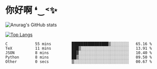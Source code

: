 # 你好啊 ❛‿˂✨

![Anurag's GitHub stats](https://github-readme-stats.vercel.app/api?username=ZombieFly&count_private=true&show_icons=true)

[![Top Langs](https://github-readme-stats.vercel.app/api/top-langs/?username=ZombieFly&layout=compact&count_private=true&hide=Ruby,makefile)](https://github.com/anuraghazra/github-readme-stats)

<!--START_SECTION:waka-->

```text
C            55 mins         ████████████████▒░░░░░░░░   65.16 %
TeX          11 mins         ███▒░░░░░░░░░░░░░░░░░░░░░   13.91 %
JSON         8 mins          ██▓░░░░░░░░░░░░░░░░░░░░░░   10.40 %
Python       8 mins          ██▒░░░░░░░░░░░░░░░░░░░░░░   09.50 %
Other        0 secs          ▒░░░░░░░░░░░░░░░░░░░░░░░░   00.67 %
```

<!--END_SECTION:waka-->
